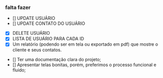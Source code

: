 ### falta fazer

- [] UPDATE USUÁRIO
- [] UPDATE CONTATO DO USUÁRIO
- [x] DELETE USUÁRIO
- [x] LISTA DE USUÁRIO PARA CADA ID
- [x] Um relatório (podendo ser em tela ou exportado em pdf) que mostre o cliente e seus contatos.
- [] Ter uma documentação clara do projeto;
- [] Apresentar telas bonitas, porém, preferimos o processo funcional e fluido;
